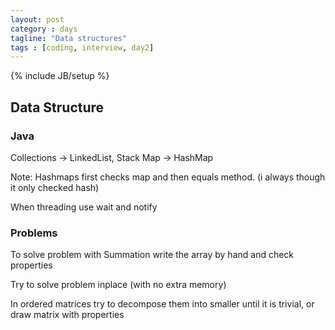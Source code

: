 ```yaml
---
layout: post
category : days
tagline: "Data structures"
tags : [coding, interview, day2]
---
```


{% include JB/setup %}

## Data Structure

### Java

Collections -> LinkedList, Stack
Map         -> HashMap

Note: Hashmaps first checks map and then equals method. (i always though it only checked hash)

When threading use wait and notify

### Problems

To solve problem with Summation write the array by hand and check properties

Try to solve problem inplace (with no extra memory)

In ordered matrices try to decompose them into smaller until it is trivial, or draw matrix with properties
